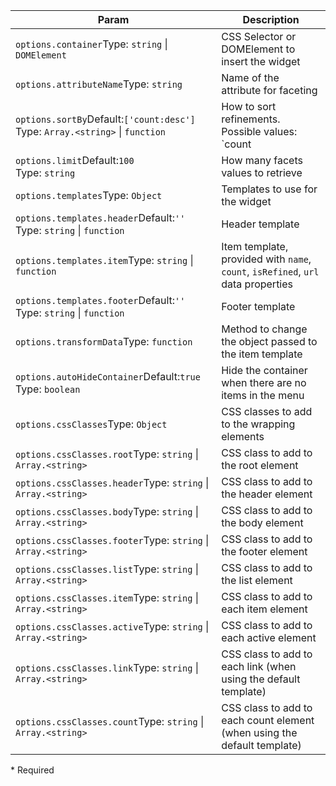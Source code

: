 | Param | Description |
| --- | --- |
| <span class='attr-required'>`options.container`</span><span class="attr-infos">Type: <code>string</code> &#124; <code>DOMElement</code></span> | CSS Selector or DOMElement to insert the widget |
| <span class='attr-required'>`options.attributeName`</span><span class="attr-infos">Type: <code>string</code></span> | Name of the attribute for faceting |
| <span class='attr-optional'>`options.sortBy`</span><span class="attr-infos">Default:<code class="attr-default">[&#x27;count:desc&#x27;]</code><br />Type: <code>Array.&lt;string&gt;</code> &#124; <code>function</code></span> | How to sort refinements. Possible values: `count|isRefined|name:asc|desc` |
| <span class='attr-optional'>`options.limit`</span><span class="attr-infos">Default:<code class="attr-default">100</code><br />Type: <code>string</code></span> | How many facets values to retrieve |
| <span class='attr-optional'>`options.templates`</span><span class="attr-infos">Type: <code>Object</code></span> | Templates to use for the widget |
| <span class='attr-optional'>`options.templates.header`</span><span class="attr-infos">Default:<code class="attr-default">&#x27;&#x27;</code><br />Type: <code>string</code> &#124; <code>function</code></span> | Header template |
| <span class='attr-optional'>`options.templates.item`</span><span class="attr-infos">Type: <code>string</code> &#124; <code>function</code></span> | Item template, provided with `name`, `count`, `isRefined`, `url` data properties |
| <span class='attr-optional'>`options.templates.footer`</span><span class="attr-infos">Default:<code class="attr-default">&#x27;&#x27;</code><br />Type: <code>string</code> &#124; <code>function</code></span> | Footer template |
| <span class='attr-optional'>`options.transformData`</span><span class="attr-infos">Type: <code>function</code></span> | Method to change the object passed to the item template |
| <span class='attr-optional'>`options.autoHideContainer`</span><span class="attr-infos">Default:<code class="attr-default">true</code><br />Type: <code>boolean</code></span> | Hide the container when there are no items in the menu |
| <span class='attr-optional'>`options.cssClasses`</span><span class="attr-infos">Type: <code>Object</code></span> | CSS classes to add to the wrapping elements |
| <span class='attr-optional'>`options.cssClasses.root`</span><span class="attr-infos">Type: <code>string</code> &#124; <code>Array.&lt;string&gt;</code></span> | CSS class to add to the root element |
| <span class='attr-optional'>`options.cssClasses.header`</span><span class="attr-infos">Type: <code>string</code> &#124; <code>Array.&lt;string&gt;</code></span> | CSS class to add to the header element |
| <span class='attr-optional'>`options.cssClasses.body`</span><span class="attr-infos">Type: <code>string</code> &#124; <code>Array.&lt;string&gt;</code></span> | CSS class to add to the body element |
| <span class='attr-optional'>`options.cssClasses.footer`</span><span class="attr-infos">Type: <code>string</code> &#124; <code>Array.&lt;string&gt;</code></span> | CSS class to add to the footer element |
| <span class='attr-optional'>`options.cssClasses.list`</span><span class="attr-infos">Type: <code>string</code> &#124; <code>Array.&lt;string&gt;</code></span> | CSS class to add to the list element |
| <span class='attr-optional'>`options.cssClasses.item`</span><span class="attr-infos">Type: <code>string</code> &#124; <code>Array.&lt;string&gt;</code></span> | CSS class to add to each item element |
| <span class='attr-optional'>`options.cssClasses.active`</span><span class="attr-infos">Type: <code>string</code> &#124; <code>Array.&lt;string&gt;</code></span> | CSS class to add to each active element |
| <span class='attr-optional'>`options.cssClasses.link`</span><span class="attr-infos">Type: <code>string</code> &#124; <code>Array.&lt;string&gt;</code></span> | CSS class to add to each link (when using the default template) |
| <span class='attr-optional'>`options.cssClasses.count`</span><span class="attr-infos">Type: <code>string</code> &#124; <code>Array.&lt;string&gt;</code></span> | CSS class to add to each count element (when using the default template) |

<p class="attr-legend">* <span>Required</span></p>
